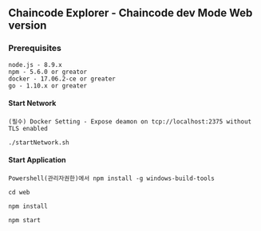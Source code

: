 ## Chaincode Explorer - Chaincode dev Mode Web version

### Prerequisites
<pre><code>node.js - 8.9.x
npm - 5.6.0 or greator
docker - 17.06.2-ce or greater
go - 1.10.x or greater
</code></pre>

#### Start Network
<pre><code>(필수) Docker Setting - Expose deamon on tcp://localhost:2375 without TLS enabled </code></pre>

<pre><code>./startNetwork.sh</code></pre>

#### Start Application 

<pre><code>Powershell(관리자권한)에서 npm install -g windows-build-tools</code></pre>

<pre><code>cd web</code></pre>

<pre><code>npm install</code></pre>

<pre><code>npm start</code></pre>

